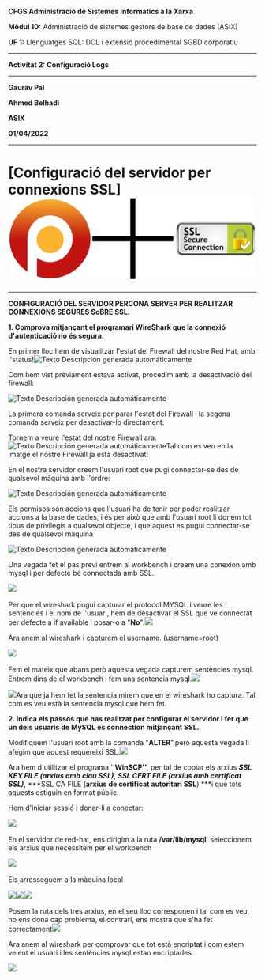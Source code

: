 **CFGS Administració de Sistemes Informàtics a la Xarxa**

**Mòdul 10:** Administració de sistemes gestors de base de dades (ASIX)

**UF 1:** Llenguatges SQL: DCL i extensió procedimental SGBD corporatiu


***


**Activitat 2: Configuració Logs**


***

**Gaurav Pal**

**Ahmed Belhadi**

**ASIX**

**01/04/2022**
***

# **[Configuració del servidor per connexions SSL]** ![Interfaz de usuario gráfica, Texto, Aplicación Descripción generada     automáticamente](https://github.com/ahmedwaix/CONFIGURACIOSGBD/blob/main/imagenes/percona%2Bssl.png)


***

**CONFIGURACIÓ DEL SERVIDOR PERCONA SERVER PER REALITZAR CONNEXIONS
SEGURES SoBRE SSL.**

**1. Comprova mitjançant el programari WireShark que la connexió
d\'autenticació no és segura.**

En primer lloc hem de visualitzar l'estat del Firewall del nostre Red
Hat, amb l'status!![Texto Descripción generada
automáticamente](./images//media/image1.png)

Com hem vist prèviament estava activat, procedim amb la desactivació del
firewall:

![Texto Descripción generada
automáticamente](./images//media/image2.png)

La primera comanda serveix per parar l'estat del Firewall i la segona
comanda serveix per desactivar-lo directament.

Tornem a veure l'estat del nostre Firewall ara. ![Texto Descripción
generada
automáticamente](./images//media/image3.png)Tal com es veu en la imatge el nostre
Firewall ja està desactivat!

En el nostra servidor creem l'usuari root que pugi connectar-se des de
qualsevol màquina amb l\'ordre:

![Texto Descripción generada
automáticamente](./images//media/image4.png)

Els permisos són accions que l\'usuari ha de tenir per poder realitzar
accions a la base de dades, i és per això que amb l'usuari root li donem
tot tipus de privilegis a qualsevol objecte, i que aquest es pugui
connectar-se des de qualsevol màquina

![Texto Descripción generada
automáticamente](./images//media/image5.png)

Una vegada fet el pas previ entrem al workbench i creem una conexion amb
mysql i per defecte bé connectada amb SSL.

![](./images//media/image6.png)

Per que el wireshark pugui capturar el protocol MYSQL i veure les
sentències i el nom de l\'usuari, hem de desactivar el SSL que ve
connectat per defecte a if available i posar-o a
"**No**".![](./images//media/image7.png)

Ara anem al wireshark i capturem el username. (username=root)

![](./images//media/image8.png)

Fem el mateix que abans però aquesta vegada capturem sentències mysql.
Entrem dins de el workbench i fem una sentencia
mysql.![](./images//media/image9.png)

![](./images//media/image10.png)Ara que ja hem fet la sentencia mirem que
en el wireshark ho captura. Tal com es veu està la sentencia mysql que
hem fet.

**2. Indica els passos que has realitzat per configurar el servidor i
fer que un dels usuaris de MySQL es connection mitjançant SSL.**

Modifiquem l'usuari root amb la comanda "**ALTER**",però aquesta vegada
li afegim que aquest requereixi
SSL.![](./images//media/image11.png)

Ara hem d\'utilitzar el programa ''**WinSCP'',** per tal de copiar els
arxius ***SSL KEY FILE (**arxius amb clau SSL**)***, ***SSL CERT FILE
(**arxius amb certificat SSL**)***, ***SSL CA FILE (**arxius de
certificat autoritari SSL**) ***i que tots aquests estiguin en format
públic.

Hem d'iniciar sessió i donar-li a conectar:

![](./images//media/image12.png)

En el servidor de red-hat, ens dirigim a la ruta **/var/lib/mysql**,
seleccionem els arxius que necessitem per el workbench

![](./images//media/image13.png)

Els arrosseguem a la màquina local

![](./images//media/image14.png)![](./images//media/image15.png)![](./images//media/image16.png)

Posem la ruta dels tres arxius, en el seu lloc corresponen i tal com es
veu, no ens dona cap problema, el contrari, ens mostra que s'ha fet
correctament![](./images//media/image17.png)

Ara anem al wireshark per comprovar que tot està encriptat i com estem
veient el usuari i les sentències mysql estan encriptades.

![](./images//media/image18.png)
